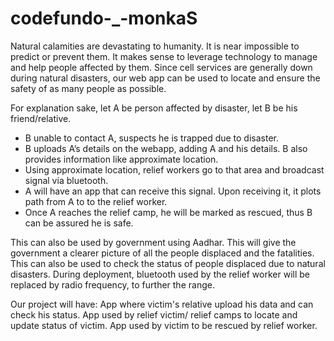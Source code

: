 # codefundo-_-monkaS
Natural calamities are devastating to humanity. It is near impossible to predict or prevent them. It makes sense to leverage technology to manage and help people affected by them. Since cell services are generally down during natural disasters, our web app can be used to locate and ensure the safety of as many people as possible. 

For explanation sake, let A be person affected by disaster, let B be his friend/relative. 

* B unable to contact A, suspects he is trapped due to disaster. 
* B uploads A’s details on the webapp, adding A and his details. B also provides information like approximate location. 
* Using approximate location, relief workers go to that area and broadcast signal via bluetooth. 
* A will have an app that can receive this signal. Upon receiving it, it plots path from A to to the relief worker.
* Once A reaches the relief camp, he will be marked as rescued, thus B can be assured he is safe.

This can also be used by government using Aadhar. This will give the government a clearer picture of all the people displaced and the fatalities. This can also be used to check the status of people displaced due to natural disasters.
During deployment, bluetooth used by the relief worker will be replaced by radio frequency, to further the range.

Our project will have:
App where victim's relative upload his data and can check his status.
App used by relief victim/ relief camps to locate and update status of victim.
App used by victim to be rescued by relief worker. 

